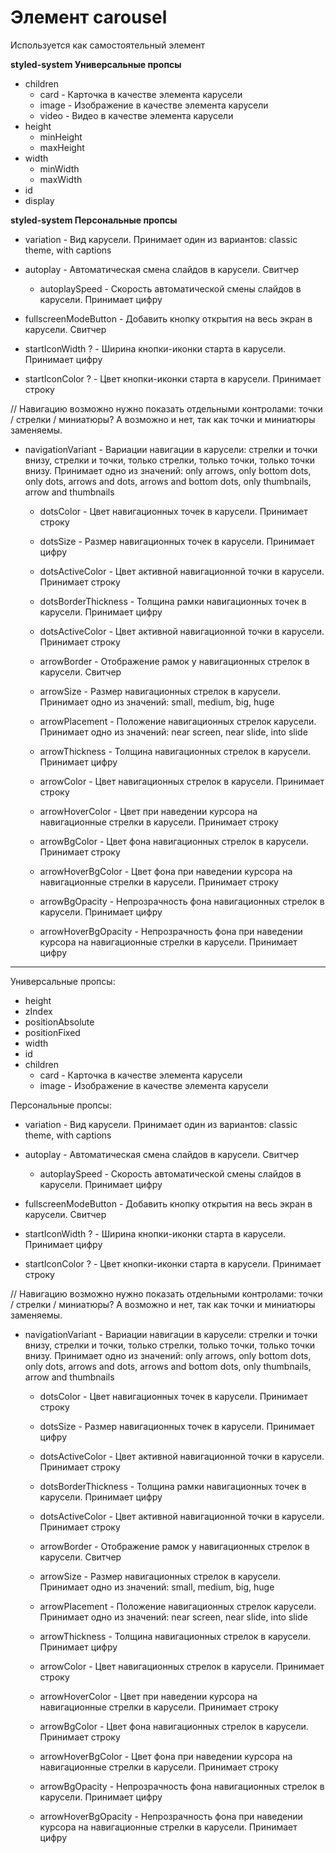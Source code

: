 # Элемент carousel
Используется как самостоятельный элемент

**styled-system Универсальные пропсы**
- children  
    - card - Карточка в качестве элемента карусели
    - image - Изображение в качестве элемента карусели
    - video - Видео в качестве элемента карусели
- height
   - minHeight
   - maxHeight
- width
   - minWidth
   - maxWidth
- id
- display



**styled-system Персональные пропсы**
- variation - Вид карусели. Принимает один из вариантов: classic theme, with captions

- autoplay - Автоматическая смена слайдов в карусели. Свитчер

    - autoplaySpeed - Скорость автоматической смены слайдов в карусели. Принимает цифру

- fullscreenModeButton - Добавить кнопку открытия на весь экран в карусели. Свитчер

- startIconWidth ? - Ширина кнопки-иконки старта в карусели. Принимает цифру

- startIconColor ? - Цвет кнопки-иконки старта в карусели. Принимает строку

// Навигацию возможно нужно показать отдельными контролами: точки / стрелки / миниатюры? А возможно и нет, так как точки и миниатюры заменяемы.

- navigationVariant - Вариации навигации в карусели: стрелки и точки внизу, стрелки и точки, только стрелки, только точки, только точки внизу. Принимает одно из значений: only arrows, only bottom dots, only dots, arrows and dots, arrows and bottom dots, only thumbnails,  arrow and thumbnails

    - dotsColor - Цвет навигационных точек в карусели. Принимает строку

    - dotsSize - Размер навигационных точек в карусели. Принимает цифру

    - dotsActiveColor - Цвет активной навигационной точки в карусели. Принимает строку

    - dotsBorderThickness - Толщина рамки навигационных точек в карусели. Принимает цифру

    - dotsActiveColor - Цвет активной навигационной точки в карусели. Принимает строку

    - arrowBorder - Отображение рамок у навигационных стрелок в карусели. Свитчер

    - arrowSize - Размер навигационных стрелок в карусели. Принимает одно из значений: small, medium, big, huge

    - arrowPlacement - Положение навигационных стрелок карусели. Принимает одно из значений: near screen, near slide, into slide

    - arrowThickness - Толщина навигационных стрелок в карусели. Принимает цифру

    - arrowColor - Цвет навигационных стрелок в карусели. Принимает строку

    - arrowHoverColor - Цвет при наведении курсора на навигационные стрелки в карусели. Принимает строку

    - arrowBgColor - Цвет фона навигационных стрелок в карусели. Принимает строку

    - arrowHoverBgColor - Цвет фона при наведении курсора на навигационные стрелки в карусели. Принимает строку

    - arrowBgOpacity - Непрозрачность фона навигационных стрелок в карусели. Принимает цифру

    - arrowHoverBgOpacity - Непрозрачность фона при наведении курсора на навигационные стрелки в карусели. Принимает цифру





-----

Универсальные пропсы:
- height
- zIndex
- positionAbsolute
- positionFixed
- width
- id
- children  
    - card - Карточка в качестве элемента карусели
    - image - Изображение в качестве элемента карусели

Персональные пропсы:
- variation - Вид карусели. Принимает один из вариантов: classic theme, with captions

- autoplay - Автоматическая смена слайдов в карусели. Свитчер

    - autoplaySpeed - Скорость автоматической смены слайдов в карусели. Принимает цифру

- fullscreenModeButton - Добавить кнопку открытия на весь экран в карусели. Свитчер

- startIconWidth ? - Ширина кнопки-иконки старта в карусели. Принимает цифру

- startIconColor ? - Цвет кнопки-иконки старта в карусели. Принимает строку

// Навигацию возможно нужно показать отдельными контролами: точки / стрелки / миниатюры? А возможно и нет, так как точки и миниатюры заменяемы.

- navigationVariant - Вариации навигации в карусели: стрелки и точки внизу, стрелки и точки, только стрелки, только точки, только точки внизу. Принимает одно из значений: only arrows, only bottom dots, only dots, arrows and dots, arrows and bottom dots, only thumbnails,  arrow and thumbnails

    - dotsColor - Цвет навигационных точек в карусели. Принимает строку

    - dotsSize - Размер навигационных точек в карусели. Принимает цифру

    - dotsActiveColor - Цвет активной навигационной точки в карусели. Принимает строку

    - dotsBorderThickness - Толщина рамки навигационных точек в карусели. Принимает цифру

    - dotsActiveColor - Цвет активной навигационной точки в карусели. Принимает строку

    - arrowBorder - Отображение рамок у навигационных стрелок в карусели. Свитчер

    - arrowSize - Размер навигационных стрелок в карусели. Принимает одно из значений: small, medium, big, huge

    - arrowPlacement - Положение навигационных стрелок карусели. Принимает одно из значений: near screen, near slide, into slide

    - arrowThickness - Толщина навигационных стрелок в карусели. Принимает цифру

    - arrowColor - Цвет навигационных стрелок в карусели. Принимает строку

    - arrowHoverColor - Цвет при наведении курсора на навигационные стрелки в карусели. Принимает строку

    - arrowBgColor - Цвет фона навигационных стрелок в карусели. Принимает строку

    - arrowHoverBgColor - Цвет фона при наведении курсора на навигационные стрелки в карусели. Принимает строку

    - arrowBgOpacity - Непрозрачность фона навигационных стрелок в карусели. Принимает цифру

    - arrowHoverBgOpacity - Непрозрачность фона при наведении курсора на навигационные стрелки в карусели. Принимает цифру

